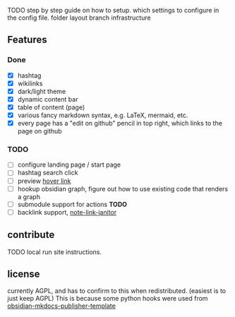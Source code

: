 
TODO step by step guide on how to setup.
which settings to configure in the config file.
folder layout
branch infrastructure

## Features
### Done
- [x] hashtag
- [x] wikilinks
- [x] dark/light theme
- [x] dynamic content bar
- [x] table of content (page)
- [x] various fancy markdown syntax, e.g. LaTeX, mermaid, etc.
- [x] every page has a "edit on github" pencil in top right, which links to the page on github
### TODO
- [ ] configure landing page / start page
- [ ] hashtag search click
- [ ] preview [hover link](https://github.com/ObsidianPublisher/tooltips-internal-link)
- [ ] hookup obsidian graph, figure out how to use existing code that renders a graph
- [ ] submodule support for actions **TODO**
- [ ] backlink support, [note-link-janitor](https://github.com/andymatuschak/note-link-janitor)

## contribute
TODO local run site instructions.

## license
currently AGPL, and has to confirm to this when redistributed. (easiest is to just keep AGPL)
This is because some python hooks were used from [obsidian-mkdocs-publisher-template](https://github.com/ObsidianPublisher/obsidian-mkdocs-publisher-template)
